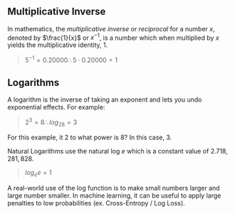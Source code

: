 ## Multiplicative Inverse

In mathematics, the *multiplicative inverse* or *reciprocal* for a number $x$, denoted by $\frac{1}{x}$ or $x^{-1}$, is a number which when multiplied by $x$ yields the multiplicative identity, $1$.

> $5^{-1} = 0.20000 \therefore5\cdot0.20000 = 1$

## Logarithms

A logarithm is the inverse of taking an exponent and lets you undo exponential effects. For example:

> $2^3 = 8 \therefore log_28 = 3$

For this example, it $2$ to what power is $8$? In this case, $3$.

Natural Logarithms use the natural log $e$ which is a constant value of $2.718,281,828$.

> $log_ee=1$

A real-world use of the log function is to make small numbers larger and large number smaller. In machine learning, it can be useful to apply large penalties to low probabilities (ex. Cross-Entropy / Log Loss).



